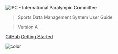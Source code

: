 <img class="logo" src="_img/ipc-emblem-centre.jpg" alt="IPC - International Paralympic Committee">

> Sports Data Management System User Guide

> Version A

[GitHub](https://github.com/paralympics/sdms-user-guide/)
[Getting Started](/README.md)

<!-- background color -->
![color](#ffffff)